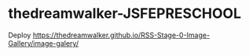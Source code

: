 # thedreamwalker-JSFEPRESCHOOL
Deploy https://thedreamwalker.github.io/RSS-Stage-0-Image-Gallery/image-galery/
